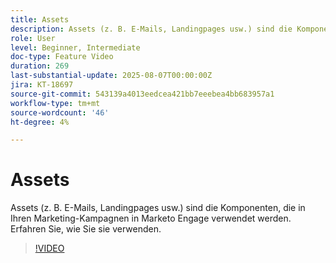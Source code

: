 ```yaml
---
title: Assets
description: Assets (z. B. E-Mails, Landingpages usw.) sind die Komponenten, die in Ihren Marketing-Kampagnen in Marketo Engage verwendet werden. Erfahren Sie, wie Sie sie verwenden.
role: User
level: Beginner, Intermediate
doc-type: Feature Video
duration: 269
last-substantial-update: 2025-08-07T00:00:00Z
jira: KT-18697
source-git-commit: 543139a4013eedcea421bb7eeebea4bb683957a1
workflow-type: tm+mt
source-wordcount: '46'
ht-degree: 4%

---
```



# Assets

Assets (z. B. E-Mails, Landingpages usw.) sind die Komponenten, die in Ihren Marketing-Kampagnen in Marketo Engage verwendet werden. Erfahren Sie, wie Sie sie verwenden.

>[!VIDEO](https://video.tv.adobe.com/v/3470558/?learn=on&enablevpops)
